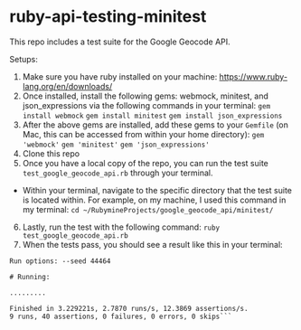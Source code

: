 # ruby-api-testing-minitest
This repo includes a test suite for the Google Geocode API.

Setups:
1. Make sure you have ruby installed on your machine: https://www.ruby-lang.org/en/downloads/
2. Once installed, install the following gems: webmock, minitest, and json_expressions via the following commands in your terminal:
```gem install webmock```
```gem install minitest```
```gem install json_expressions```
3. After the above gems are installed, add these gems to your ```Gemfile``` (on Mac, this can be accessed from within your home directory):
```gem 'webmock'```
```gem 'minitest'```
```gem 'json_expressions'```
4. Clone this repo
5. Once you have a local copy of the repo, you can run the test suite ```test_google_geocode_api.rb``` through your terminal.
 - Within your terminal, navigate to the specific directory that the test suite is located within. For example, on my machine, I used this command in my terminal: ```cd ~/RubymineProjects/google_geocode_api/minitest/```
6. Lastly, run the test with the following command: ```ruby test_google_geocode_api.rb```
7. When the tests pass, you should see a result like this in your terminal: 
```~/RubymineProjects/google_geocode_api/minitest [master] $ ruby test_google_geocode_api.rb
Run options: --seed 44464

# Running:

.........

Finished in 3.229221s, 2.7870 runs/s, 12.3869 assertions/s.
9 runs, 40 assertions, 0 failures, 0 errors, 0 skips```
